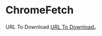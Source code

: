 # ChromeFetch

URL To Download [URL To Download](https://pagenotfound200.github.io/ChromeFetch/ "URL To Download")。
